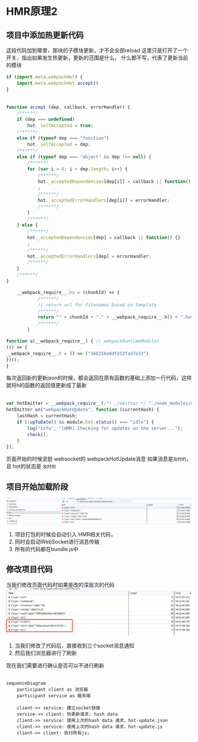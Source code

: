 # HMR原理2
## 项目中添加热更新代码
这段代码加到哪里，那块的子模块更新，才不会全部reload
这里只是打开了一个开关，指出如果发生热更新，更新的范围是什么，
什么都不写，代表了更新当前的模块

```js
if (import.meta.webpackHot) {
    import.meta.webpackHot.accept()
}
```
```js

function accept (dep, callback, errorHandler) {
    /******/
    if (dep === undefined)
        hot._selfAccepted = true;
    /******/
    else if (typeof dep === "function")
        hot._selfAccepted = dep;
    /******/
    else if (typeof dep === "object" && dep !== null) {
        /******/
        for (var i = 0; i < dep.length; i++) {
            /******/
            hot._acceptedDependencies[dep[i]] = callback || function() {}
            ;
            /******/
            hot._acceptedErrorHandlers[dep[i]] = errorHandler;
            /******/
        }
        /******/
    } else {
        /******/
        hot._acceptedDependencies[dep] = callback || function() {}
        ;
        /******/
        hot._acceptedErrorHandlers[dep] = errorHandler;
        /******/
    }
    /******/
}
```


```js
    __webpack_require__.hu = (chunkId) => {
            /******/
            // return url for filenames based on template
            /******/
            return "" + chunkId + "." + __webpack_require__.h() + ".hot-update.js";
            /******/
        }
```

```js
function a(__webpack_require__) { // webpackRuntimeModules
(() => {
__webpack_require__.h = () => ("16b156e8dfe53fad7e33")
})();
}
```
每次返回新的更新json的时候，都会返回在原有函数的基础上添加一行代码，这样就将h的函数的返回值更新成了最新

```js

var hotEmitter = __webpack_require__(/*! ./emitter */ "./node_modules/webpack/hot/emitter.js");
hotEmitter.on("webpackHotUpdate", function (currentHash) {
    lastHash = currentHash;
    if (!upToDate() && module.hot.status() === "idle") {
        log("info", "[HMR] Checking for updates on the server...");
        check();
    }
});
```

页面开始的时候坚挺 websocket的 webpackHotUpdate消息
如果消息是`及时的`，且 hot的状态是 `及时的`

## 项目开始加载阶段
![](./HMR原理/416698612089041.png)
1. 项目打包的时候会自动引入 HMR相关代码，
2. 同时会启动WebSocket进行消息传输
3. 所有的代码都在bundle.js中

## 修改项目代码

当我们修改页面代码时如果是改的深层次的代码
![](./HMR原理2/417129269254000.png)

1. 当我们修改了代码后，直接收到三个socket消息通知
2. 然后我们浏览器进行了刷新

现在我们需要进行确认是否可以不进行刷新


```mermaid

sequenceDiagram
    participant client as 浏览器
    participant service as 服务端
    
    client->> service: 建立socket链接
    service->> client: 热更新请求: hash data
    client->> service: 使用上次的hash data 请求，hot-update.json
    client->> service: 使用上次的hash data 请求，hot-update.js
    client->> client: 执行所有js;
        
```
